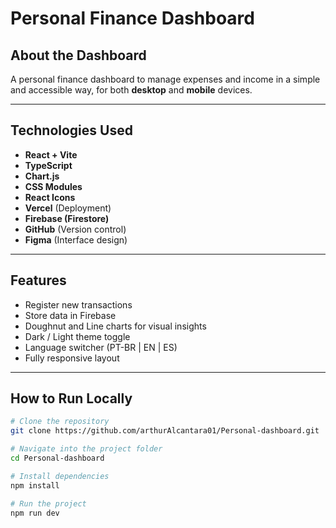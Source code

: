 # Personal Finance Dashboard

## About the Dashboard

A personal finance dashboard to manage expenses and income in a simple and accessible way, for both **desktop** and **mobile** devices.

---

## Technologies Used

- **React + Vite**
- **TypeScript**
- **Chart.js**
- **CSS Modules**
- **React Icons**
- **Vercel** (Deployment)
- **Firebase (Firestore)**
- **GitHub** (Version control)
- **Figma** (Interface design)

---

## Features

- Register new transactions
- Store data in Firebase
- Doughnut and Line charts for visual insights
- Dark / Light theme toggle
- Language switcher (PT-BR | EN | ES)
- Fully responsive layout

---

## How to Run Locally

```bash
# Clone the repository
git clone https://github.com/arthurAlcantara01/Personal-dashboard.git

# Navigate into the project folder
cd Personal-dashboard

# Install dependencies
npm install

# Run the project
npm run dev
